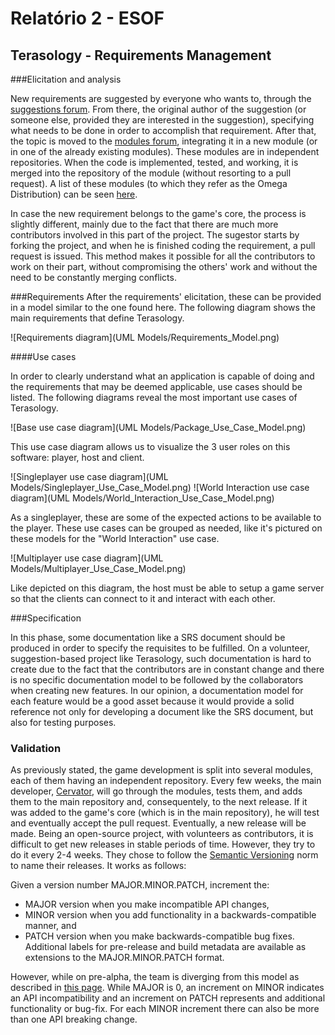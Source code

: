 # Relatório 2 - ESOF
## Terasology - Requirements Management

###Elicitation and analysis

New requirements are suggested by everyone who wants to, through the [suggestions forum](http://forum.terasology.org/forum/suggestions.21/). From there, the original author of the suggestion (or someone else, provided they are interested in the suggestion), specifying what needs to be done in order to accomplish that requirement. After that, the topic is moved to the [modules forum](http://forum.terasology.org/forum/modules.55/), integrating it in a new module (or in one of the already existing modules). These modules are in independent repositories. When the code is implemented, tested, and working, it is merged into the repository of the module (without resorting to a pull request). A list of these modules (to which they refer as the Omega Distribution) can be seen [here](https://github.com/MovingBlocks/Terasology/blob/develop/README.markdown#modules).

In case the new requirement belongs to the game's core, the process is slightly different, mainly due to the fact that there are much more contributors involved in this part of the project. The sugestor starts by forking the project, and when he is finished coding the requirement, a pull request is issued. This method makes it possible for all the contributors to work on their part, without compromising the others' work and without the need to be constantly merging conflicts.

###Requirements
After the requirements' elicitation, these can be provided in a model similar to the one found here. The following diagram shows the main requirements that define Terasology.

![Requirements diagram](UML Models/Requirements_Model.png)

####Use cases

In order to clearly understand what an application is capable of doing and the requirements that may be deemed applicable, use cases should be listed.
The following diagrams reveal the most important use cases of Terasology.

![Base use case diagram](UML Models/Package_Use_Case_Model.png)

This use case diagram allows us to visualize the 3 user roles on this software: player, host and client.

![Singleplayer use case diagram](UML Models/Singleplayer_Use_Case_Model.png) ![World Interaction use case diagram](UML Models/World_Interaction_Use_Case_Model.png)

As a singleplayer, these are some of the expected actions to be available to the player. These use cases can be grouped as needed, like it's pictured on these models for
the "World Interaction" use case.

![Multiplayer use case diagram](UML Models/Multiplayer_Use_Case_Model.png)

Like depicted on this diagram, the host must be able to setup a game server so that the clients can connect to it and interact with each other.


###Specification

In this phase, some documentation like a SRS document should be produced in order to specify the requisites to be fulfilled. On a volunteer, suggestion-based project like Terasology, such documentation is hard to create due to the fact that the contributors are in constant change and there is no specific documentation model to be followed by the collaborators when creating new features.
In our opinion, a documentation model for each feature would be a good asset because it would provide a solid reference not only for developing a document like the SRS document, but also for testing purposes.

### Validation

As previously stated, the game development is split into several modules, each of them having an independent repository. Every few weeks, the main developer, [Cervator](https://github.com/Cervator), will go through the modules, tests them, and adds them to the main repository and, consequentely, to the next release. If it was added to the game's core (which is in the main repository), he will test and eventually accept the pull request.
Eventually, a new release will be made. Being an open-source project, with volunteers as contributors, it is difficult to get new releases in stable periods of time. However, they try to do it every 2-4 weeks. 
They chose to follow the [Semantic Versioning](http://semver.org/) norm to name their releases. It works as follows:

Given a version number MAJOR.MINOR.PATCH, increment the:

- MAJOR version when you make incompatible API changes,
- MINOR version when you add functionality in a backwards-compatible manner, and
- PATCH version when you make backwards-compatible bug fixes.
Additional labels for pre-release and build metadata are available as extensions to the MAJOR.MINOR.PATCH format.

However, while on pre-alpha, the team is diverging from this model as described in [this page](https://github.com/MovingBlocks/Terasology/wiki/Versioning-Guideline). While MAJOR is 0, an increment on MINOR indicates an API incompatibility and
an increment on PATCH represents and additional functionality or bug-fix. For each MINOR increment there can also be more than one API breaking change.

